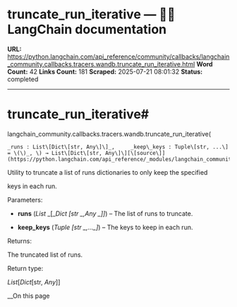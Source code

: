 # truncate_run_iterative — 🦜🔗 LangChain  documentation

**URL:** https://python.langchain.com/api_reference/community/callbacks/langchain_community.callbacks.tracers.wandb.truncate_run_iterative.html
**Word Count:** 42
**Links Count:** 181
**Scraped:** 2025-07-21 08:01:32
**Status:** completed

---

# truncate\_run\_iterative\#

langchain\_community.callbacks.tracers.wandb.truncate\_run\_iterative\(

    _runs : List\[Dict\[str, Any\]\]_,     _keep\_keys : Tuple\[str, ...\] = \(\)_, \) → List\[Dict\[str, Any\]\][\[source\]](https://python.langchain.com/api_reference/_modules/langchain_community/callbacks/tracers/wandb.html#truncate_run_iterative)\#     

Utility to truncate a list of runs dictionaries to only keep the specified     

keys in each run.

Parameters:     

  * **runs** \(_List_ _\[__Dict_ _\[__str_ _,__Any_ _\]__\]_\) – The list of runs to truncate.

  * **keep\_keys** \(_Tuple_ _\[__str_ _,__...__\]_\) – The keys to keep in each run.

Returns:     

The truncated list of runs.

Return type:     

_List_\[_Dict_\[str, _Any_\]\]

__On this page